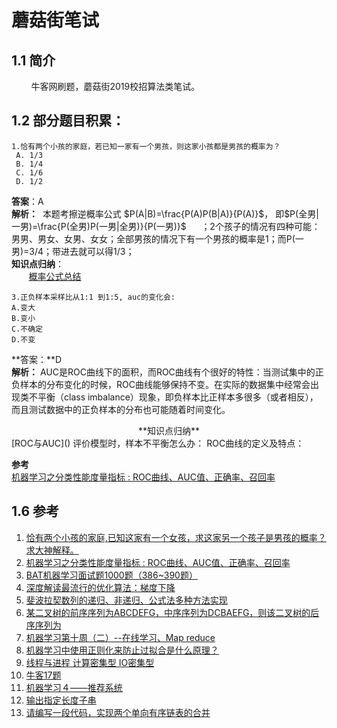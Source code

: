 # 蘑菇街笔试
## 1.1 简介
&nbsp;&nbsp;&nbsp;&nbsp;&nbsp;&nbsp;&nbsp;&nbsp;牛客网刷题，蘑菇街2019校招算法类笔试。  
## 1.2 部分题目积累：
````
1.恰有两个小孩的家庭，若已知一家有一个男孩，则这家小孩都是男孩的概率为？
 A. 1/3
 B. 1/4
 C. 1/6
 D. 1/2
````
**答案**：A  
**解析：**&nbsp;
本题考擦逆概率公式 $P(A|B)=\frac{P(A)P(B|A)}{P(A)}$， 即$P(全男|一男)=\frac{P(全男)P(一男|全男)}{P(一男)}$&nbsp;&nbsp;&nbsp;&nbsp;&nbsp;&nbsp;；2个孩子的情况有四种可能：男男、男女、女男、女女；全部男孩的情况下有一个男孩的概率是1；而P(一男)=3/4；带进去就可以得1/3；  
**知识点归纳**：  
&nbsp;&nbsp;&nbsp;&nbsp;&nbsp;&nbsp;&nbsp;[概率公式总结]()

````
3.正负样本采样比从1:1 到1:5, auc的变化会:
A.变大
B.变小
C.不确定
D.不变
````
**答案：**D  
**解析：** AUC是ROC曲线下的面积，而ROC曲线有个很好的特性：当测试集中的正负样本的分布变化的时候，ROC曲线能够保持不变。在实际的数据集中经常会出现类不平衡（class imbalance）现象，即负样本比正样本多很多（或者相反），而且测试数据中的正负样本的分布也可能随着时间变化。
<center>**知识点归纳**</center>  
[ROC与AUC]()
评价模型时，样本不平衡怎么办：  
ROC曲线的定义及特点：  

**参考**  
[机器学习之分类性能度量指标 : ROC曲线、AUC值、正确率、召回率](https://www.jianshu.com/p/c61ae11cc5f6)
  

## 1.6 参考
1. [恰有两个小孩的家庭,已知这家有一个女孩，求这家另一个孩子是男孩的概率？求大神解释。](https://zhidao.baidu.com/question/425159608.html?seed=0)
2. [机器学习之分类性能度量指标 : ROC曲线、AUC值、正确率、召回率](https://www.jianshu.com/p/c61ae11cc5f6)
2. [BAT机器学习面试题1000题（386~390题）](https://zhuanlan.zhihu.com/p/43279452)
3. [深度解读最流行的优化算法：梯度下降](https://www.jiqizhixin.com/articles/2016-11-21-4)
3. [斐波拉契数列的递归、非递归、公式法多种方法实现](https://blog.csdn.net/yanxiaolx/article/details/51531771)
4. [某二叉树的前序序列为ABCDEFG，中序序列为DCBAEFG，则该二叉树的后序序列为](https://www.nowcoder.com/questionTerminal/4efba100d51e467298d81fee409f8a96?)
5. [机器学习第十周（二）--在线学习、Map reduce](https://blog.csdn.net/shiyongraow/article/details/78211393#%E4%BD%BF%E7%94%A8map-reduce%E7%9A%84%E6%9D%A1%E4%BB%B6)
6. [机器学习中使用正则化来防止过拟合是什么原理？](https://www.zhihu.com/question/20700829)
7. [线程与进程 计算密集型 IO密集型](https://blog.csdn.net/qq_16234613/article/details/77101124)
8. [牛客17题](https://www.nowcoder.com/questionTerminal/f4d9387b04064e0c9a8fcf4461dbe204)
9. [机器学习４——推荐系统](https://blog.csdn.net/u014303046/article/details/52932355)
10. [输出指定长度子串](https://www.nowcoder.com/questionTerminal/56c6fb8231a44ed8ab91ac231f7b2c63?orderByHotValue=1&page=4&onlyReference=false)
10. [请编写一段代码，实现两个单向有序链表的合并](https://blog.csdn.net/qq_40788950/article/details/88215056)